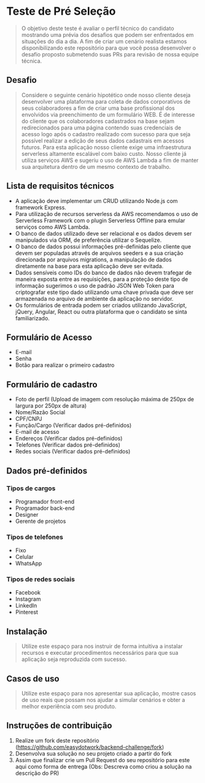 # Teste de Pré Seleção
> O objetivo deste teste é avaliar o perfil técnico do candidato mostrando uma prévia dos desafios que podem ser enfrentados em situações do dia a dia. A fim de criar um cenário realista estamos disponibilizando este repositório para que você possa desenvolver o desafio proposto submetendo suas PRs para revisão de nossa equipe técnica.


## Desafio

> Considere o seguinte cenário hipotético onde nosso cliente deseja desenvolver uma plataforma para coleta de dados corporativos de seus colaboradores a fim de criar uma base profissional dos envolvidos via preenchimento de um formulário WEB.
É de interesse do cliente que os colaboradores cadastrados na base sejam redirecionados para uma página contendo suas credenciais de acesso logo após o cadastro realizado com sucesso para que seja possível realizar a edição de seus dados cadastrais em acessos futuros.
Para esta aplicação nosso cliente exige uma infraestrutura serverless altamente escalável com baixo custo. Nosso cliente já utiliza serviços AWS e sugeriu o uso de AWS Lambda a fim de manter sua arquitetura dentro de um mesmo contexto de trabalho.


## Lista de requisitos técnicos

* A aplicação deve implementar um CRUD utilizando Node.js com framework Express.
* Para utilização de recursos serverless da AWS recomendamos o uso de Serverless Framework com o plugin Serverless Offline para emular serviços como AWS Lambda.
* O banco de dados utilizado deve ser relacional e os dados devem ser manipulados via ORM, de preferência utilizar o Sequelize.
* O banco de dados possui informações pré-definidas pelo cliente que devem ser populadas através de arquivos seeders e a sua criação direcionada por arquivos migrations, a manipulação de dados diretamente na base para esta aplicação deve ser evitada.
* Dados sensíveis como IDs do banco de dados não devem trafegar de maneira exposta entre as requisições, para a proteção deste tipo de informação sugerimos o uso de padrão JSON Web Token para criptografar este tipo dado utilizando uma chave privada que deve ser armazenada no arquivo de ambiente da aplicação no servidor.
* Os formulários de entrada podem ser criados utilizando JavaScript, jQuery, Angular, React ou outra plataforma que o candidato se sinta familiarizado.

## Formulário de Acesso

* E-mail
* Senha
* Botão para realizar o primeiro cadastro


## Formulário de cadastro

* Foto de perfil (Upload de imagem com resolução máxima de 250px de largura por 250px de altura)
* Nome/Razão Social
* CPF/CNPJ
* Função/Cargo (Verificar dados pré-definidos)
* E-mail de acesso 
* Endereços (Verificar dados pré-definidos)
* Telefones (Verificar dados pré-definidos)
* Redes sociais (Verificar dados pré-definidos)


## Dados pré-definidos

### Tipos de cargos
* Programador front-end
* Programador back-end
* Designer
* Gerente de projetos

### Tipos de telefones
* Fixo
* Celular
* WhatsApp

### Tipos de redes sociais
* Facebook
* Instagram
* LinkedIn
* Pinterest


## Instalação

>Utilize este espaço para nos instruir de forma intuitiva a instalar recursos e executar procedimentos necessários para que sua aplicação seja reproduzida com sucesso.

## Casos de uso

>Utilize este espaço para nos apresentar sua aplicação, mostre casos de uso reais que possam nos ajudar a simular cenários e obter a melhor experiência com seu produto.

## Instruções de contribuição

1. Realize um fork deste repositório (<https://github.com/easydotwork/backend-challenge/fork>)
2. Desenvolva sua solução no seu projeto criado a partir do fork
3. Assim que finalizar crie um Pull Request do seu repositório para este aqui como forma de entrega
(Obs: Descreva como criou a solução na descrição do PR)
